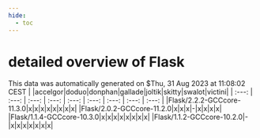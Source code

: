```yaml
---
hide:
  - toc
---
```


detailed overview of Flask
==========================


This data was automatically generated on $Thu, 31 Aug 2023 at 11:08:02 CEST
| |accelgor|doduo|donphan|gallade|joltik|skitty|swalot|victini|
| :---: | :---: | :---: | :---: | :---: | :---: | :---: | :---: | :---: |
|Flask/2.2.2-GCCcore-11.3.0|x|x|x|x|x|x|x|x|
|Flask/2.0.2-GCCcore-11.2.0|x|x|x|-|x|x|x|x|
|Flask/1.1.4-GCCcore-10.3.0|x|x|x|x|x|x|x|x|
|Flask/1.1.2-GCCcore-10.2.0|-|x|x|x|x|x|x|x|
